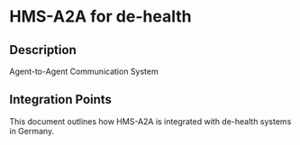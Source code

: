 # HMS-A2A for de-health

## Description

Agent-to-Agent Communication System

## Integration Points

This document outlines how HMS-A2A is integrated with de-health systems in Germany.
